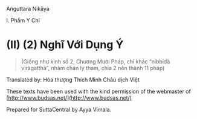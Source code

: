  

Aṅguttara Nikāya

I. Phẩm Y Chỉ

# (II) (2) Nghĩ Với Dụng Ý

> (Giống như kinh số 2, Chương Mười Pháp, chỉ khác “nibbidà viràgatthà”, nhàm chán ly tham, chia 2 nên thành 11 pháp)

Translated by: Hòa thượng Thích Minh Châu dịch Việt

These texts have been used with the kind permission of the webmaster of [http://www.budsas.net/](http://www.budsas.net/)

Prepared for SuttaCentral by Ayya Vimala.